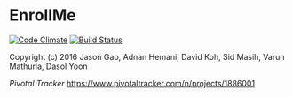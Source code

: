 # EnrollMe

[![Code Climate](https://codeclimate.com/github/adnanhemani/enrollme/badges/gpa.svg)](https://codeclimate.com/github/adnanhemani/enrollme)
[![Build Status](https://travis-ci.org/adnanhemani/enrollme.svg?branch=master)](https://travis-ci.org/adnanhemani/enrollme)


Copyright (c) 2016 Jason Gao, Adnan Hemani, David Koh, Sid Masih, Varun Mathuria, Dasol Yoon

*Pivotal Tracker* https://www.pivotaltracker.com/n/projects/1886001
